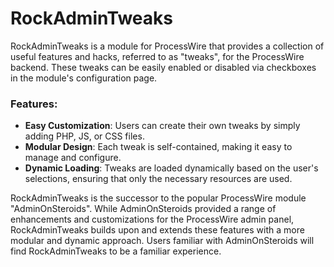 # RockAdminTweaks

RockAdminTweaks is a module for ProcessWire that provides a collection of useful features and hacks, referred to as "tweaks", for the ProcessWire backend. These tweaks can be easily enabled or disabled via checkboxes in the module's configuration page.

### Features:
- **Easy Customization**: Users can create their own tweaks by simply adding PHP, JS, or CSS files.
- **Modular Design**: Each tweak is self-contained, making it easy to manage and configure.
- **Dynamic Loading**: Tweaks are loaded dynamically based on the user's selections, ensuring that only the necessary resources are used.

RockAdminTweaks is the successor to the popular ProcessWire module "AdminOnSteroids". While AdminOnSteroids provided a range of enhancements and customizations for the ProcessWire admin panel, RockAdminTweaks builds upon and extends these features with a more modular and dynamic approach. Users familiar with AdminOnSteroids will find RockAdminTweaks to be a familiar experience.
